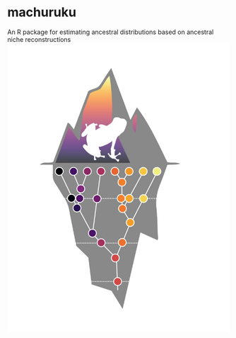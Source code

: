 # machuruku
An R package for estimating ancestral distributions based on ancestral niche reconstructions
![Alt text](https://raw.githubusercontent.com/jasonleebrown/machuruku/master/machurukuLogoShamelessFrog.jpg?raw=true "Title")
